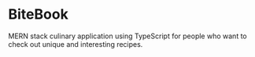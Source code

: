 # BiteBook

MERN stack culinary application using TypeScript for people who want to check out unique and interesting recipes.